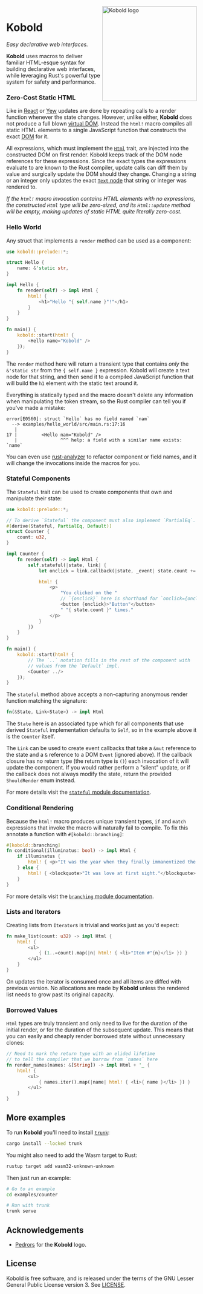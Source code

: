 <img src="https://raw.githubusercontent.com/maciejhirsz/kobold/master/kobold.svg?sanitize=true" alt="Kobold logo" width="250" align="right" style="max-width: 40vw;">

# Kobold

_Easy declarative web interfaces._

**Kobold** uses macros to deliver familiar HTML-esque syntax for building declarative web interfaces,
while leveraging Rust's powerful type system for safety and performance.

### Zero-Cost Static HTML

Like in [React](https://reactjs.org/) or [Yew](https://yew.rs/) updates are done by repeating calls
to a render function whenever the state changes. However, unlike either, **Kobold** does not produce a
full blown [virtual DOM](https://en.wikipedia.org/wiki/Virtual_DOM). Instead the `html!` macro compiles
all static HTML elements to a single JavaScript function that constructs the exact
[DOM](https://developer.mozilla.org/en-US/docs/Web/API/Document_Object_Model) for it.

All expressions, which must implement the [`Html`](Html) trait, are injected into the constructed DOM on first
render. Kobold keeps track of the DOM node references for these expressions. Since the exact types the
expressions evaluate to are known to the Rust compiler, update calls can diff them by value and surgically
update the DOM should they change. Changing a string or an integer only updates the exact
[`Text` node](https://developer.mozilla.org/en-US/docs/Web/API/Text) that string or integer was rendered to.

_If the `html!` macro invocation contains HTML elements with no expressions, the constructed `Html`
type will be zero-sized, and its `Html::update` method will be empty, making updates of static
HTML quite literally zero-cost._

### Hello World

Any struct that implements a `render` method can be used as a component:

```rust
use kobold::prelude::*;

struct Hello {
    name: &'static str,
}

impl Hello {
    fn render(self) -> impl Html {
        html! {
            <h1>"Hello "{ self.name }"!"</h1>
        }
    }
}

fn main() {
    kobold::start(html! {
        <Hello name="Kobold" />
    });
}
```

The `render` method here will return a transient type that contains _only_ the `&'static str` from
the `{ self.name }` expression. Kobold will create a text node for that string, and then send it to
a compiled JavaScript function that will build the `h1` element with the static text around it.

Everything is statically typed and the macro doesn't delete any information when manipulating the
token stream, so the Rust compiler can tell you if you've made a mistake:

```text
error[E0560]: struct `Hello` has no field named `nam`
  --> examples/hello_world/src/main.rs:17:16
   |
17 |         <Hello nam="Kobold" />
   |                ^^^ help: a field with a similar name exists: `name`
```

You can even use [rust-analyzer](https://rust-analyzer.github.io/) to refactor component or field names,
and it will change the invocations inside the macros for you.

### Stateful Components

The `Stateful` trait can be used to create components that own and manipulate their state:

```rust
use kobold::prelude::*;

// To derive `Stateful` the component must also implement `PartialEq`.
#[derive(Stateful, PartialEq, Default)]
struct Counter {
    count: u32,
}

impl Counter {
    fn render(self) -> impl Html {
        self.stateful(|state, link| {
            let onclick = link.callback(|state, _event| state.count += 1);

            html! {
                <p>
                    "You clicked on the "
                    // `{onclick}` here is shorthand for `onclick={onclick}`
                    <button {onclick}>"Button"</button>
                    " "{ state.count }" times."
                </p>
            }
        })
    }
}

fn main() {
    kobold::start(html! {
        // The `..` notation fills in the rest of the component with
        // values from the `Default` impl.
        <Counter ../>
    });
}
```

The `stateful` method above accepts a non-capturing anonymous render function
matching the signature:

```rust
fn(&State, Link<State>) -> impl Html
```

The `State` here is an associated type which for all components that
use derived `Stateful` implementation defaults to `Self`, so in the example above
it is the `Counter` itself.

The `Link` can be used to create event callbacks that take a `&mut` reference to the
state and a `&` reference to a DOM `Event` (ignored above). If the callback closure has no
return type (the return type is `()`) each invocation of it will update the component. If you would
rather perform a "silent" update, or if the callback does not always modify the state, return the provided
`ShouldRender` enum instead.

For more details visit the [`stateful` module documentation](https://docs.rs/kobold/latest/kobold/stateful/index.html).

### Conditional Rendering

Because the `html!` macro produces unique transient types, `if` and `match` expressions that invoke
the macro will naturally fail to compile. To fix this annotate a function with `#[kobold::branching]`:

```rs
#[kobold::branching]
fn conditional(illuminatus: bool) -> impl Html {
    if illuminatus {
        html! { <p>"It was the year when they finally immanentized the Eschaton."</p> }
    } else {
        html! { <blockquote>"It was love at first sight."</blockquote> }
    }
}
```

For more details visit the [`branching` module documentation](https://docs.rs/kobold/latest/kobold/branching/index.html).

### Lists and Iterators

Creating lists from `Iterator`s is trivial and works just as you'd expect:

```rs
fn make_list(count: u32) -> impl Html {
    html! {
        <ul>
            { (1..=count).map(|n| html! { <li>"Item #"{n}</li> }) }
        </ul>
    }
}
```

On updates the iterator is consumed once and all items are diffed with previous version.
No allocations are made by **Kobold** unless the rendered list needs to grow past its original capacity.

### Borrowed Values

`Html` types are truly transient and only need to live for the duration of the initial render,
or for the duration of the subsequent update. This means that you can easily and cheaply render borrowed
state without unnecessary clones:

```rs
// Need to mark the return type with an elided lifetime
// to tell the compiler that we borrow from `names` here
fn render_names(names: &[String]) -> impl Html + '_ {
    html! {
        <ul>
            { names.iter().map(|name| html! { <li>{ name }</li> }) }
        </ul>
    }
}
```

## More examples

To run **Kobold** you'll need to install [`trunk`](https://trunkrs.dev/):
```sh
cargo install --locked trunk
```

You might also need to add the Wasm target to Rust:
```sh
rustup target add wasm32-unknown-unknown
```

Then just run an example:
```sh
# Go to an example
cd examples/counter

# Run with trunk
trunk serve
```

## Acknowledgements

+ [Pedrors](https://pedrors.pt/) for the **Kobold** logo.

## License

Kobold is free software, and is released under the terms of the GNU Lesser General Public
License version 3. See [LICENSE](LICENSE).
